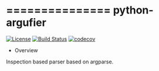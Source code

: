 ===============
python-argufier
===============

[![License](https://img.shields.io/badge/License-Apache%202.0-blue.svg)](https://opensource.org/licenses/Apache-2.0)
[![Build Status](https://travis-ci.org/kuwv/python-compendium.svg?branch=master)](https://travis-ci.org/kuwv/python-argufier)
[![codecov](https://codecov.io/gh/kuwv/python-compendium/branch/master/graph/badge.svg)](https://codecov.io/gh/kuwv/python-argufier)

* Overview

Inspection based parser based on argparse.
